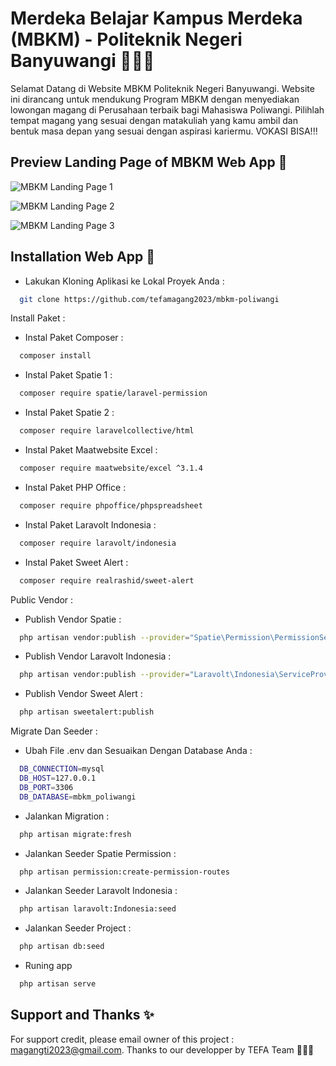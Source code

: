 
# Merdeka Belajar Kampus Merdeka (MBKM) - Politeknik Negeri Banyuwangi 🧑🏻‍🎓

Selamat Datang di Website MBKM Politeknik Negeri Banyuwangi. Website ini dirancang untuk mendukung Program MBKM dengan menyediakan lowongan magang di Perusahaan terbaik bagi Mahasiswa Poliwangi. Pilihlah tempat magang yang sesuai dengan matakuliah yang kamu ambil dan bentuk masa depan yang sesuai dengan aspirasi kariermu. VOKASI BISA!!!


## Preview Landing Page of MBKM Web App 🚀

![MBKM Landing Page 1](https://i.postimg.cc/HsKcDKFD/mbkm-1.png)

![MBKM Landing Page 2](https://i.postimg.cc/QMZFV7Xf/mbkm-2.png)

![MBKM Landing Page 3](https://i.postimg.cc/t4x1XkH1/mbkm-3.png)


## Installation Web App 📌

- Lakukan Kloning Aplikasi ke Lokal Proyek Anda :
```bash
  git clone https://github.com/tefamagang2023/mbkm-poliwangi

```

Install Paket :
- Instal Paket Composer :
```bash
  composer install

```
- Instal Paket Spatie 1 :
```bash
  composer require spatie/laravel-permission

```
- Instal Paket Spatie 2 :
```bash
  composer require laravelcollective/html

```
- Instal Paket Maatwebsite Excel : 
```bash
  composer require maatwebsite/excel ^3.1.4

```
- Instal Paket PHP Office : 
```bash
  composer require phpoffice/phpspreadsheet

```
- Instal Paket Laravolt Indonesia : 
```bash
  composer require laravolt/indonesia

```
- Instal Paket Sweet Alert : 
```bash
  composer require realrashid/sweet-alert

```

Public Vendor :
- Publish Vendor Spatie : 
```bash
  php artisan vendor:publish --provider="Spatie\Permission\PermissionServiceProvider"

```
- Publish Vendor Laravolt Indonesia :
```bash
  php artisan vendor:publish --provider="Laravolt\Indonesia\ServiceProvider"

```
- Publish Vendor Sweet Alert : 
```bash
  php artisan sweetalert:publish

```

Migrate Dan Seeder :
- Ubah File .env dan Sesuaikan Dengan Database Anda :
```bash
  DB_CONNECTION=mysql
  DB_HOST=127.0.0.1
  DB_PORT=3306
  DB_DATABASE=mbkm_poliwangi   

```
- Jalankan Migration :
```bash
  php artisan migrate:fresh

```
- Jalankan Seeder Spatie Permission :
```bash
  php artisan permission:create-permission-routes

```
- Jalankan Seeder Laravolt Indonesia :
```bash
  php artisan laravolt:Indonesia:seed

```
- Jalankan Seeder Project :
```bash
  php artisan db:seed

```
- Runing app
```bash
  php artisan serve

```
## Support and Thanks ✨

For support credit, please email owner of this project : magangti2023@gmail.com. Thanks to our developper by TEFA Team 🎉🎉🎉

